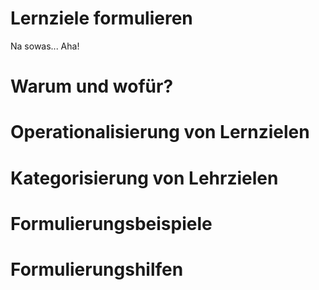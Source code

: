 <!--

@style

.lia-slide__container {
    background-image: url("https://raw.githubusercontent.com/RDM4CAU/Intro-to-RDM/main/images/FDM_Zyklus_klein_ohneText.jpg");
    background-size: cover;
    background-repeat: no-repeat;
    background-position: center;
}

@end

-->

# Lernziele formulieren

Na sowas... Aha!

# Warum und wofür?

# Operationalisierung von Lernzielen

# Kategorisierung von Lehrzielen

# Formulierungsbeispiele

# Formulierungshilfen
